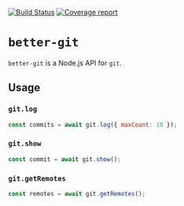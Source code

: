 [![Build Status](https://img.shields.io/travis/verkholantsev/superoverload.svg)](https://travis-ci.org/verkholantsev/superoverload)
[![Coverage report](https://img.shields.io/coveralls/github/verkholantsev/superoverload.svg)](https://coveralls.io/github/verkholantsev/superoverload)

# `better-git`

`better-git` is a Node.js API for `git`.

## Usage

### `git.log`

```js
const commits = await git.log({ maxCount: 10 });
```

### `git.show`

```js
const commit = await git.show();
```

### `git.getRemotes`

```js
const remotes = await git.getRemotes();
```
